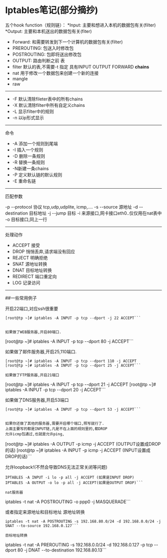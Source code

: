 # Iptables笔记(部分摘抄)

五个hook function（规则链）：
*Input: 主要和想进入本机的数据包有关(filter)
*Output: 主要和本机送出的数据包有关(fiter)
* Forward: 和需要转发到下一个计算机的数据包有关(filter)
* PREROUTING: 包送入时修改包
* POSTROUTING: 包即将送出修改包
* OUTPUT: 路由判断之前
表
* filter 默认的表,不需要-t 指定 具有INPUT OUTPUT FORWARD __chains__
* nat 用于修改一个数据包来创建一个新的连接
* mangle
* raw

<!--more-->

---------------------------------------------
* -F 默认清除fileter表中的所有chains
* -X 默认清除filter中所有自定义chains
* -L 显示filter中的规则
* -n 以ip形式显示

--------------------------------------------------

命令

* -A 添加一个规则到尾端
* -I 插入一个规则
* -D 删除一条规则
* -R 替换一条规则
* -N新建一条chains
* -P 定义默认链的默认规则
* -E 重命名链

------------------------------

匹配参数

-p --protocol 协议 tcp,udp,udplite, icmp,....
-s --source 源地址
-d --destination 目标地址
-j --jump 目标
-i 来源接口,网卡接口eth0..仅仅用在nat表中
-o 目标接口,同上一行

------------

处理动作

* ACCEPT 接受
* DROP 悄悄丢弃,请求端没有回应
* REJECT 明确拒绝
* SNAT 源地址转换
* DNAT 目标地址转换
* REDIRECT 端口重定向
* LOG 记录访问

------------

##一些常用例子

开启22端口,对应ssh很重要

```
[root@tp ~]# iptables -A INPUT -p tcp --dport -j 22 ACCEPT```


如果做了WEB服务器,开启80端口.

```
[root@tp ~]# iptables -A INPUT -p tcp --dport 80 -j ACCEPT```

如果做了邮件服务器,开启25,110端口.


```
[root@tp ~]# iptables -A INPUT -p tcp --dport 110 -j ACCEPT
[root@tp ~]# iptables -A INPUT -p tcp --dport 25 -j ACCEPT```

如果做了FTP服务器,开启21端口

```
[root@tp ~]# iptables -A INPUT -p tcp --dport 21 -j ACCEPT
[root@tp ~]# iptables -A INPUT -p tcp --dport 20 -j ACCEPT```


如果做了DNS服务器,开启53端口
	
```
[root@tp ~]# iptables -A INPUT -p tcp --dport 53 -j ACCEPT```


如果你还做了其他的服务器,需要开启哪个端口,照写就行了.
上面主要写的都是INPUT链,凡是不在上面的规则里的,都DROP
允许icmp包通过,也就是允许ping,

```
[root@tp ~]# iptables -A OUTPUT -p icmp -j ACCEPT (OUTPUT设置成DROP的话)
[root@tp ~]# iptables -A INPUT -p icmp -j ACCEPT    (INPUT设置成DROP的话)```


允许loopback!(不然会导致DNS无法正常关闭等问题)

```
IPTABLES -A INPUT -i lo -p all -j ACCEPT (如果是INPUT DROP)
IPTABLES -A OUTPUT -o lo -p all -j ACCEPT(如果是OUTPUT DROP)```

nat服务器

```
iptables -t nat -A POSTROUTING -o ppp0 -j MASQUERADE```


或者指定来源地址和目标地址
源地址转换

```
iptables -t nat -A POSTROUTING -s 192.168.80.0/24 -d 192.168.0.0/24 -j SNAT --to-source 192.168.0.127```

目标地址转换

```
iptables -t nat -A PREROUTING -s 192.168.0.0/24 -d 192.168.0.127 -p tcp --dport 80 -j DNAT --to-destination 192.168.80.13```
